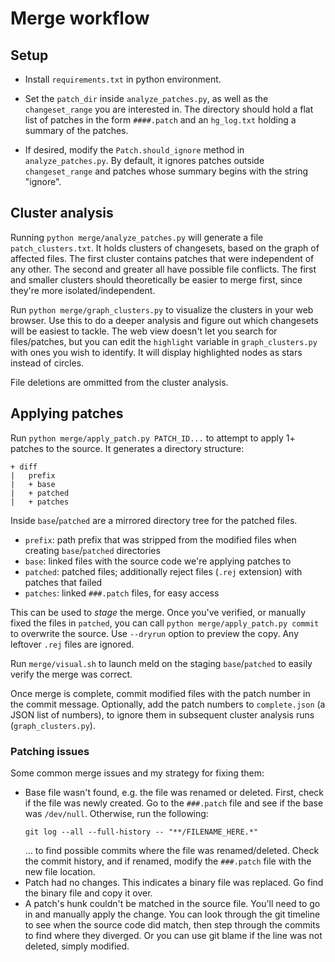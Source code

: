 # Merge workflow

## Setup

- Install `requirements.txt` in python environment.

- Set the `patch_dir` inside `analyze_patches.py`, as well as the `changeset_range` you are
  interested in. The directory should hold a flat list of patches in the form `####.patch` and an
  `hg_log.txt` holding a summary of the patches.

- If desired, modify the `Patch.should_ignore` method in `analyze_patches.py`. By default, it
  ignores patches outside `changeset_range` and patches whose summary begins with the string
  "ignore".

## Cluster analysis

Running `python merge/analyze_patches.py` will generate a file `patch_clusters.txt`. It holds
clusters of changesets, based on the graph of affected files. The first cluster contains patches
that were independent of any other. The second and greater all have possible file conflicts. The
first and smaller clusters should theoretically be easier to merge first, since they're more
isolated/independent.

Run `python merge/graph_clusters.py` to visualize the clusters in your web browser. Use this to do a
deeper analysis and figure out which changesets will be easiest to tackle. The web view doesn't let
you search for files/patches, but you can edit the `highlight` variable in `graph_clusters.py` with
ones you wish to identify. It will display highlighted nodes as stars instead of circles.

File deletions are ommitted from the cluster analysis.

## Applying patches

Run `python merge/apply_patch.py PATCH_ID...` to attempt to apply 1+ patches to the source. It
generates a directory structure:
```
+ diff
|   prefix
|   + base
|   + patched
|   + patches
```
Inside `base`/`patched` are a mirrored directory tree for the patched files.
- `prefix`: path prefix that was stripped from the modified files when creating `base`/`patched` directories
- `base`: linked files with the source code we're applying patches to
- `patched`: patched files; additionally reject files (`.rej` extension) with patches that failed
- `patches`: linked `###.patch` files, for easy access

This can be used to *stage* the merge. Once you've verified, or manually fixed the files in
`patched`, you can call `python merge/apply_patch.py commit` to overwrite the source. Use `--dryrun`
option to preview the copy. Any leftover `.rej` files are ignored.

Run `merge/visual.sh` to launch meld on the staging `base`/`patched` to easily verify the merge was
correct.

Once merge is complete, commit modified files with the patch number in the commit message.
Optionally, add the patch numbers to `complete.json` (a JSON list of numbers), to ignore them in
subsequent cluster analysis runs (`graph_clusters.py`).

### Patching issues
Some common merge issues and my strategy for fixing them:
- Base file wasn't found, e.g. the file was renamed or deleted. First, check if the file was newly
  created. Go to the `###.patch` file and see if the base was `/dev/null`. Otherwise, run the
  following:
  ```
  git log --all --full-history -- "**/FILENAME_HERE.*"
  ```
  ... to find possible commits where the file was renamed/deleted. Check the commit history, and if
  renamed, modify the `###.patch` file with the new file location.
- Patch had no changes. This indicates a binary file was replaced. Go find the binary file and copy
  it over.
- A patch's hunk couldn't be matched in the source file. You'll need to go in and manually apply the
  change. You can look through the git timeline to see when the source code did match, then step
  through the commits to find where they diverged. Or you can use git blame if the line was not
  deleted, simply modified.